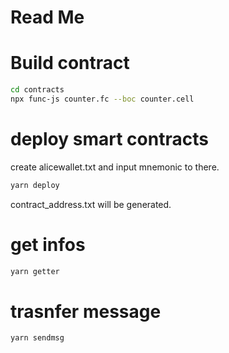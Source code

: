 # Read Me
# Build contract
```sh
cd contracts
npx func-js counter.fc --boc counter.cell
```

# deploy smart contracts
create alicewallet.txt and input mnemonic to there.
```sh
yarn deploy
```
contract_address.txt will be generated.
# get infos
```sh
yarn getter
```
# trasnfer message
```sh
yarn sendmsg
```
